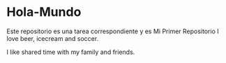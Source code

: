 # Hola-Mundo
Este repositorio es una tarea correspondiente y es Mi Primer Repositorio
I love beer, icecream and soccer.

I like shared time with my family and friends.


